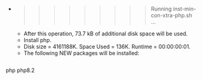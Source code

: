 * >>>>>>>>> Running inst-min-con-xtra-php.sh ...
  * After this operation, 73.7 kB of additional disk space will be used.
  * Install php.
  * Disk size = 4161188K. Space Used = 136K. Runtime = 00:00:00:01.
  * The following NEW packages will be installed:
  ```bash
php php8.2
  ```
